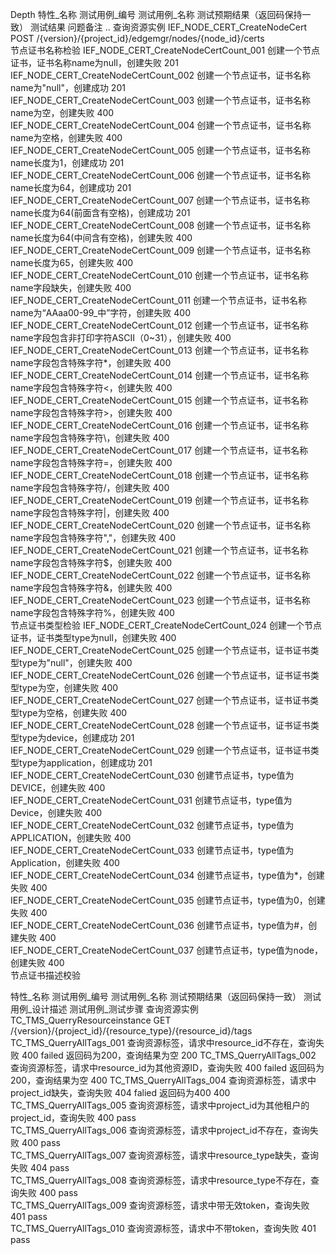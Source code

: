 Depth	特性_名称	测试用例_编号	测试用例_名称	测试预期结果（返回码保持一致）	测试结果	问题备注
..	查询资源实例	 IEF_NODE_CERT_CreateNodeCert	POST /{version}/{project_id}/edgemgr/nodes/{node_id}/certs			
	节点证书名称检验	 IEF_NODE_CERT_CreateNodeCertCount_001	创建一个节点证书，证书名称name为null，创建失败	201		
		 IEF_NODE_CERT_CreateNodeCertCount_002	创建一个节点证书，证书名称name为"null"，创建成功	201		
		 IEF_NODE_CERT_CreateNodeCertCount_003	创建一个节点证书，证书名称name为空，创建失败	400		
		 IEF_NODE_CERT_CreateNodeCertCount_004	创建一个节点证书，证书名称name为空格，创建失败	400		
		 IEF_NODE_CERT_CreateNodeCertCount_005	创建一个节点证书，证书名称name长度为1，创建成功	201		
		 IEF_NODE_CERT_CreateNodeCertCount_006	创建一个节点证书，证书名称name长度为64，创建成功	201		
		 IEF_NODE_CERT_CreateNodeCertCount_007	创建一个节点证书，证书名称name长度为64(前面含有空格)，创建成功	201		
		 IEF_NODE_CERT_CreateNodeCertCount_008	创建一个节点证书，证书名称name长度为64(中间含有空格)，创建失败	400		
		 IEF_NODE_CERT_CreateNodeCertCount_009	创建一个节点证书，证书名称name长度为65，创建失败	400		
		 IEF_NODE_CERT_CreateNodeCertCount_010	创建一个节点证书，证书名称name字段缺失，创建失败	400		
		 IEF_NODE_CERT_CreateNodeCertCount_011	创建一个节点证书，证书名称name为“AAaa00-99_中”字符，创建失败	400		
		 IEF_NODE_CERT_CreateNodeCertCount_012	创建一个节点证书，证书名称name字段包含非打印字符ASCII（0~31），创建失败	400		
		 IEF_NODE_CERT_CreateNodeCertCount_013	创建一个节点证书，证书名称name字段包含特殊字符*，创建失败	400		
		 IEF_NODE_CERT_CreateNodeCertCount_014	创建一个节点证书，证书名称name字段包含特殊字符<，创建失败	400		
		 IEF_NODE_CERT_CreateNodeCertCount_015	创建一个节点证书，证书名称name字段包含特殊字符>，创建失败	400		
		 IEF_NODE_CERT_CreateNodeCertCount_016	创建一个节点证书，证书名称name字段包含特殊字符\，创建失败	400		
		 IEF_NODE_CERT_CreateNodeCertCount_017	创建一个节点证书，证书名称name字段包含特殊字符=，创建失败	400		
		 IEF_NODE_CERT_CreateNodeCertCount_018	创建一个节点证书，证书名称name字段包含特殊字符/，创建失败	400		
		 IEF_NODE_CERT_CreateNodeCertCount_019	创建一个节点证书，证书名称name字段包含特殊字符|，创建失败	400		
		 IEF_NODE_CERT_CreateNodeCertCount_020	创建一个节点证书，证书名称name字段包含特殊字符","，创建失败	400		
		 IEF_NODE_CERT_CreateNodeCertCount_021	创建一个节点证书，证书名称name字段包含特殊字符$，创建失败	400		
		 IEF_NODE_CERT_CreateNodeCertCount_022	创建一个节点证书，证书名称name字段包含特殊字符&，创建失败	400		
		 IEF_NODE_CERT_CreateNodeCertCount_023	创建一个节点证书，证书名称name字段包含特殊字符%，创建失败	400		
	节点证书类型检验	 IEF_NODE_CERT_CreateNodeCertCount_024	创建一个节点证书，证书类型type为null，创建失败	400		
		 IEF_NODE_CERT_CreateNodeCertCount_025	创建一个节点证书，证书证书类型type为"null"，创建失败	400		
		 IEF_NODE_CERT_CreateNodeCertCount_026	创建一个节点证书，证书证书类型type为空，创建失败	400		
		 IEF_NODE_CERT_CreateNodeCertCount_027	创建一个节点证书，证书证书类型type为空格，创建失败	400		
		 IEF_NODE_CERT_CreateNodeCertCount_028	创建一个节点证书，证书证书类型type为device，创建成功	201		
		 IEF_NODE_CERT_CreateNodeCertCount_029	创建一个节点证书，证书证书类型type为application，创建成功	201		
		 IEF_NODE_CERT_CreateNodeCertCount_030	创建节点证书，type值为DEVICE，创建失败	400		
		 IEF_NODE_CERT_CreateNodeCertCount_031	创建节点证书，type值为Device，创建失败	400		
		 IEF_NODE_CERT_CreateNodeCertCount_032	创建节点证书，type值为APPLICATION，创建失败	400		
		 IEF_NODE_CERT_CreateNodeCertCount_033	创建节点证书，type值为Application，创建失败	400		
		 IEF_NODE_CERT_CreateNodeCertCount_034	创建节点证书，type值为*，创建失败	400		
		 IEF_NODE_CERT_CreateNodeCertCount_035	创建节点证书，type值为0，创建失败	400		
		 IEF_NODE_CERT_CreateNodeCertCount_036	创建节点证书，type值为#，创建失败	400		
		 IEF_NODE_CERT_CreateNodeCertCount_037	创建节点证书，type值为node，创建失败	400		
	节点证书描述校验					

	 
特性_名称	测试用例_编号	测试用例_名称	测试预期结果（返回码保持一致）	测试用例_设计描述	测试用例_测试步骤
查询资源实例	 TC_TMS_QuerryResourceinstance	GET /{version}/{project_id}/{resource_type}/{resource_id}/tags			
 TC_TMS_QuerryAllTags_001	查询资源标签，请求中resource_id不存在，查询失败	400	failed	返回码为200，查询结果为空	200
 TC_TMS_QuerryAllTags_002	查询资源标签，请求中resource_id为其他资源ID，查询失败	400	failed	返回码为200，查询结果为空	400
 TC_TMS_QuerryAllTags_004	查询资源标签，请求中project_id缺失，查询失败	404	falied	返回码为400	400
 TC_TMS_QuerryAllTags_005	查询资源标签，请求中project_id为其他租户的project_id，查询失败	400	pass		
 TC_TMS_QuerryAllTags_006	查询资源标签，请求中project_id不存在，查询失败	400	pass		
 TC_TMS_QuerryAllTags_007	查询资源标签，请求中resource_type缺失，查询失败	404	pass		
 TC_TMS_QuerryAllTags_008	查询资源标签，请求中resource_type不存在，查询失败	400	pass		
 TC_TMS_QuerryAllTags_009	查询资源标签，请求中带无效token，查询失败	401	pass		
 TC_TMS_QuerryAllTags_010	查询资源标签，请求中不带token，查询失败	401	pass
